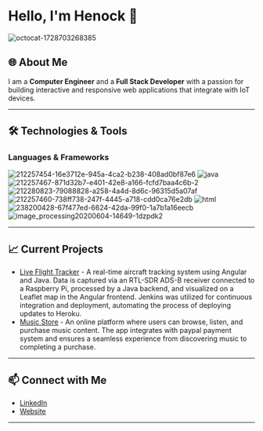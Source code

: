 # Hello, I'm Henock 👋
![octocat-1728703268385](https://github.com/user-attachments/assets/e6951b63-3816-4bdc-8c0a-9969b098f582)

## 🌐 About Me
I am a **Computer Engineer** and a **Full Stack Developer** with a passion for building interactive and responsive web applications that integrate with IoT devices.

---

## 🛠️ Technologies & Tools
### Languages & Frameworks
![212257454-16e3712e-945a-4ca2-b238-408ad0bf87e6](https://github.com/user-attachments/assets/9194cb94-ec51-44c7-acfa-328857291d0b) ![java](https://github.com/user-attachments/assets/84209f18-cdf3-4387-a6fb-d2f0f65bc86d)  ![212257467-871d32b7-e401-42e8-a166-fcfd7baa4c6b-2](https://github.com/user-attachments/assets/5233b7d5-e5c7-42ad-9ef5-7f58250b9857) ![212280823-79088828-a258-4a4d-8d6c-96315d5a07af](https://github.com/user-attachments/assets/ebdeaf17-79f4-4811-8cf9-b194b6ce24b6) ![212257460-738ff738-247f-4445-a718-cdd0ca76e2db](https://github.com/user-attachments/assets/c94487b8-88d9-4475-b9d4-f7b98bc89ba4) ![html](https://github.com/user-attachments/assets/86639f9b-c944-442a-a0b1-a05ca4d821a9) ![238200428-67f477ed-6624-42da-99f0-1a7b1a16eecb](https://github.com/user-attachments/assets/315bb6bb-7702-4cbb-8c47-c02f0917bffe) ![image_processing20200604-14649-1dzpdk2](https://github.com/user-attachments/assets/d750e0a5-28b9-4b85-ae84-ac86ab096ce2)

---

## 📈 Current Projects
- [Live Flight Tracker](https://trackerui.netlify.app) - A real-time aircraft tracking system using Angular and Java. Data is captured via an RTL-SDR ADS-B receiver connected to a Raspberry Pi, processed by a Java backend, and visualized on a Leaflet map in the Angular frontend. Jenkins was utilized for continuous integration and deployment, automating the process of deploying updates to Heroku.
- [Music Store](https://itzhenny.netlify.app) - An online platform where users can browse, listen, and purchase music content. The app integrates with paypal payment system and ensures a seamless experience from discovering music to completing a purchase.

---

## 📫 Connect with Me
- [LinkedIn](https://www.linkedin.com/in/henock-b-3160a5143/)
- [Website](https://henock.dev)

---

<!--
**Henockb3/henockb3** is a ✨ _special_ ✨ repository because its `README.md` (this file) appears on your GitHub profile.

Here are some ideas to get you started:

- 🔭 I’m currently working on ...
- 🌱 I’m currently learning ...
- 👯 I’m looking to collaborate on ...
- 🤔 I’m looking for help with ...
- 💬 Ask me about ...
- 📫 How to reach me: ...
- 😄 Pronouns: ...
- ⚡ Fun fact: ...
-->

